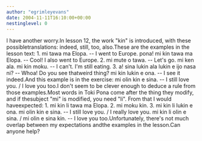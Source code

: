 ```yaml
---
author: "egrimleyevans"
date: 2004-11-11T16:10:00+00:00
nestinglevel: 0
---
```

I have another worry.In lesson 12, the work "kin" is introduced, with these possibletranslations: indeed, still, too, also.These are the examples in the lesson text: 1. mi tawa ma Elopa. --
 I went to Europe. pona! mi kin tawa ma Elopa. --
 Cool! I also went to Europe. 2. mi mute o tawa. --
 Let's go. mi ken ala. mi kin moku. --
 I can't. I'm still eating. 3. a! sina lukin ala lukin e ijo nasa ni? --
 Whoa! Do you see thatweird thing? mi kin lukin e ona. --
 I see it indeed.And this example is in the exercise: mi olin kin e sina. --
 I still love you. / I love you too.I don't seem to be clever enough to deduce a rule from those examples.Most words in Toki Pona come after the thing they modify, and if thesubject "mi" is modified, you need "li". From that I would haveexpected: 1. mi kin li tawa ma Elopa. 2. mi moku kin. 3. mi kin li lukin e ona. mi olin kin e sina. --
 I still love you. / I really love you. mi kin li olin e sina. / mi olin e sina kin. --
 I love you too.Unfortunately, there's not much overlap between my expectations andthe examples in the lesson.Can anyone help?